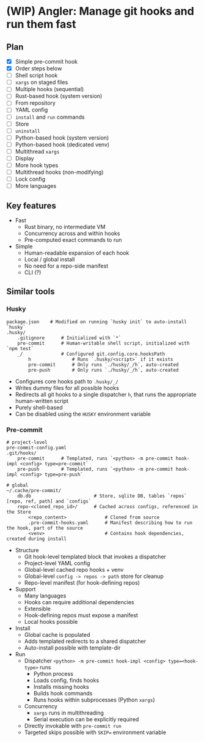 # (WIP) Angler: Manage git hooks and run them fast

## Plan

- [x] Simple pre-commit hook
- [x] Order steps below
- [ ] Shell script hook
- [ ] `xargs` on staged files
- [ ] Multiple hooks (sequential)
- [ ] Rust-based hook (system version)
- [ ] From repository
- [ ] YAML config
- [ ] `install` and `run` commands
- [ ] Store
- [ ] `uninstall`
- [ ] Python-based hook (system version)
- [ ] Python-based hook (dedicated venv)
- [ ] Multithread `xargs`
- [ ] Display
- [ ] More hook types
- [ ] Multithread hooks (non-modifying)
- [ ] Lock config
- [ ] More languages

## Key features

- Fast
    - Rust binary, no intermediate VM
    - Concurrency across and within hooks
    - Pre-computed exact commands to run
- Simple
    - Human-readable expansion of each hook
    - Local / global install
    - No need for a repo-side manifest
    - CLI (?)

## Similar tools

### Husky

```
package.json    # Modified on running `husky init` to auto-install `husky`
.husky/
    .gitignore      # Initialized with `*`
    pre-commit      # Human-writable shell script, initialized with `npm test`
    _/              # Configured git.config.core.hooksPath
        h               # Runs `.husky/<script>` if it exists
        pre-commit      # Only runs `./husky/_/h`, auto-created
        pre-push        # Only runs `./husky/_/h`, auto-created
```

- Configures core hooks path to `.husky/_/`
- Writes dummy files for all possible hooks
- Redirects all git hooks to a single dispatcher `h`, that runs the appropriate human-written script
- Purely shell-based
- Can be disabled using the `HUSKY` environment variable


### Pre-commit

```
# project-level
pre-commit-config.yaml
.git/hooks/
    pre-commit      # Templated, runs `<python> -m pre-commit hook-impl <config> type=pre-commit`
    pre-push        # Templated, runs `<python> -m pre-commit hook-impl <config> type=pre-push`
```

```
# global
~/.cache/pre-commit/
    db.db                       # Store, sqlite DB, tables `repos` [repo, ref, path] and `configs` 
    repo-<cloned_repo_id>/      # Cached across configs, referenced in the Store
        <repo_content>              # Cloned from source
        .pre-commit-hooks.yaml      # Manifest describing how to run the hook, part of the source
        <venv>                      # Contains hook dependencies, created during install
```

- Structure
    - Git hook-level templated block that invokes a dispatcher
    - Project-level YAML config
    - Global-level cached repo hooks + venv
    - Global-level `config -> repos -> path` store for cleanup
    - Repo-level manifest (for hook-defining repos)
- Support
    - Many languages
    - Hooks can require additional dependencies
    - Extensible
    - Hook-defining repos must expose a manifest
    - Local hooks possible
- Install
    - Global cache is populated
    - Adds templated redirects to a shared dispatcher
    - Auto-install possible with template-dir
- Run
    - Dispatcher `<python> -m pre-commit hook-impl <config> type=<hook-type>` runs
        - Python process
        - Loads config, finds hooks
        - Installs missing hooks
        - Builds hook commands
        - Runs hooks within subprocesses (Python `xargs`)
    - Concurrency
        - `xargs` runs in multithreading
        - Serial execution can be explicitly required
    - Directly invokable with `pre-commit run`
    - Targeted skips possible with `SKIP=` environment variable
